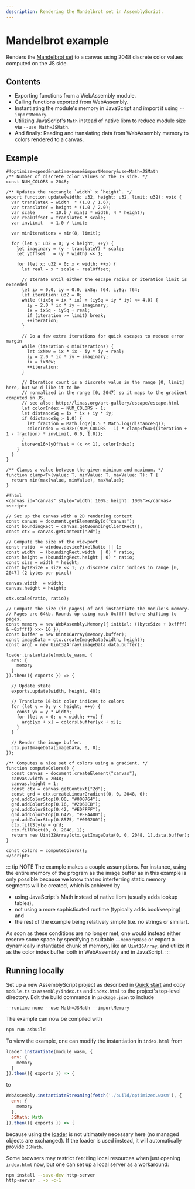```yaml
---
description: Rendering the Mandelbrot set in AssemblyScript.
---
```


# Mandelbrot example

Renders the [Mandelbrot set](https://en.wikipedia.org/wiki/Mandelbrot_set) to a canvas using 2048 discrete color values computed on the JS side.

## Contents

* Exporting functions from a WebAssembly module.
* Calling functions exported from WebAssembly.
* Instantiating the module's memory in JavaScript and import it using `--importMemory`.
* Utilizing JavaScript's `Math` instead of native libm to reduce module size via `--use Math=JSMath`.
* And finally: Reading and translating data from WebAssembly memory to colors rendered to a canvas.

## Example

```editor
#!optimize=speed&runtime=none&importMemory&use=Math=JSMath
/** Number of discrete color values on the JS side. */
const NUM_COLORS = 2048;

/** Updates the rectangle `width` x `height`. */
export function update(width: u32, height: u32, limit: u32): void {
  var translateX = width  * (1.0 / 1.6);
  var translateY = height * (1.0 / 2.0);
  var scale      = 10.0 / min(3 * width, 4 * height);
  var realOffset = translateX * scale;
  var invLimit   = 1.0 / limit;

  var minIterations = min(8, limit);

  for (let y: u32 = 0; y < height; ++y) {
    let imaginary = (y - translateY) * scale;
    let yOffset   = (y * width) << 1;

    for (let x: u32 = 0; x < width; ++x) {
      let real = x * scale - realOffset;

      // Iterate until either the escape radius or iteration limit is exceeded
      let ix = 0.0, iy = 0.0, ixSq: f64, iySq: f64;
      let iteration: u32 = 0;
      while ((ixSq = ix * ix) + (iySq = iy * iy) <= 4.0) {
        iy = 2.0 * ix * iy + imaginary;
        ix = ixSq - iySq + real;
        if (iteration >= limit) break;
        ++iteration;
      }

      // Do a few extra iterations for quick escapes to reduce error margin
      while (iteration < minIterations) {
        let ixNew = ix * ix - iy * iy + real;
        iy = 2.0 * ix * iy + imaginary;
        ix = ixNew;
        ++iteration;
      }

      // Iteration count is a discrete value in the range [0, limit] here, but we'd like it to be
      // normalized in the range [0, 2047] so it maps to the gradient computed in JS.
      // see also: http://linas.org/art-gallery/escape/escape.html
      let colorIndex = NUM_COLORS - 1;
      let distanceSq = ix * ix + iy * iy;
      if (distanceSq > 1.0) {
        let fraction = Math.log2(0.5 * Math.log(distanceSq));
        colorIndex = <u32>((NUM_COLORS - 1) * clamp<f64>((iteration + 1 - fraction) * invLimit, 0.0, 1.0));
      }
      store<u16>(yOffset + (x << 1), colorIndex);
    }
  }
}

/** Clamps a value between the given minimum and maximum. */
function clamp<T>(value: T, minValue: T, maxValue: T): T {
  return min(max(value, minValue), maxValue);
}

#!html
<canvas id="canvas" style="width: 100%; height: 100%"></canvas>
<script>

// Set up the canvas with a 2D rendering context
const canvas = document.getElementById("canvas");
const boundingRect = canvas.getBoundingClientRect();
const ctx = canvas.getContext("2d");

// Compute the size of the viewport
const ratio  = window.devicePixelRatio || 1;
const width  = (boundingRect.width  | 0) * ratio;
const height = (boundingRect.height | 0) * ratio;
const size = width * height;
const byteSize = size << 1; // discrete color indices in range [0, 2047] (2 bytes per pixel)

canvas.width  = width;
canvas.height = height;

ctx.scale(ratio, ratio);

// Compute the size (in pages) of and instantiate the module's memory.
// Pages are 64kb. Rounds up using mask 0xffff before shifting to pages.
const memory = new WebAssembly.Memory({ initial: ((byteSize + 0xffff) & ~0xffff) >>> 16 });
const buffer = new Uint16Array(memory.buffer);
const imageData = ctx.createImageData(width, height);
const argb = new Uint32Array(imageData.data.buffer);

loader.instantiate(module_wasm, {
  env: {
    memory
  }
}).then(({ exports }) => {

  // Update state
  exports.update(width, height, 40);

  // Translate 16-bit color indices to colors
  for (let y = 0; y < height; ++y) {
    const yx = y * width;
    for (let x = 0; x < width; ++x) {
      argb[yx + x] = colors[buffer[yx + x]];
    }
  }

  // Render the image buffer.
  ctx.putImageData(imageData, 0, 0);
});

/** Computes a nice set of colors using a gradient. */
function computeColors() {
  const canvas = document.createElement("canvas");
  canvas.width = 2048;
  canvas.height = 1;
  const ctx = canvas.getContext("2d");
  const grd = ctx.createLinearGradient(0, 0, 2048, 0);
  grd.addColorStop(0.00, "#000764");
  grd.addColorStop(0.16, "#2068CB");
  grd.addColorStop(0.42, "#EDFFFF");
  grd.addColorStop(0.6425, "#FFAA00");
  grd.addColorStop(0.8575, "#000200");
  ctx.fillStyle = grd;
  ctx.fillRect(0, 0, 2048, 1);
  return new Uint32Array(ctx.getImageData(0, 0, 2048, 1).data.buffer);
}

const colors = computeColors();
</script>
```

::: tip NOTE
The example makes a couple assumptions. For instance, using the entire memory of the program as the image buffer as in this example is only possible because we know that no interferring static memory segments will be created, which is achieved by

* using JavaScript's Math instead of native libm (usually adds lookup tables),
* not using a more sophisticated runtime (typically adds bookkeeping) and
* the rest of the example being relatively simple (i.e. no strings or similar).

As soon as these conditions are no longer met, one would instead either reserve some space by specifying a suitable `--memoryBase` or export a dynamically instantiated chunk of memory, like an `Uint16Array`, and utilize it as the color index buffer both in WebAssembly and in JavaScript.
:::

## Running locally

Set up a new AssemblyScript project as described in [Quick start](http://localhost:8080/quick-start.html) and copy `module.ts` to `assembly/index.ts` and `index.html` to the project's top-level directory. Edit the build commands in `package.json` to include

```
--runtime none --use Math=JSMath --importMemory
```

The example can now be compiled with

```sh
npm run asbuild
```

To view the example, one can modify the instantiation in `index.html` from

```js
loader.instantiate(module_wasm, {
  env: {
    memory
  }
}).then(({ exports }) => {
```

to

```js
WebAssembly.instantiateStreaming(fetch('./build/optimized.wasm'), {
  env: {
    memory
  },
  JSMath: Math
}).then(({ exports }) => {
```

because using the [loader](../loader.html) is not ultimately necessary here (no managed objects are exchanged). If the loader is used instead, it will automatically provide `JSMath`.

Some browsers may restrict `fetch`ing local resources when just opening `index.html` now, but one can set up a local server as a workaround:

```sh
npm install --save-dev http-server
http-server . -o -c-1
```
